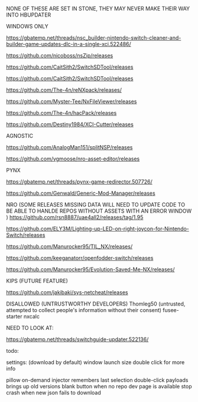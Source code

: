 NONE OF THESE ARE SET IN STONE, THEY MAY NEVER MAKE THEIR WAY INTO HBUPDATER



WINDOWS ONLY

https://gbatemp.net/threads/nsc_builder-nintendo-switch-cleaner-and-builder-game-updates-dlc-in-a-single-xci.522486/ 

https://github.com/nicoboss/nsZip/releases

https://github.com/CaitSith2/SwitchSDTool/releases

https://github.com/CaitSith2/SwitchSDTool/releases

https://github.com/The-4n/reNXpack/releases/

https://github.com/Myster-Tee/NxFileViewer/releases

https://github.com/The-4n/hacPack/releases

https://github.com/Destiny1984/XCI-Cutter/releases

AGNOSTIC

https://github.com/AnalogMan151/splitNSP/releases

https://github.com/vgmoose/nro-asset-editor/releases


PYNX

https://gbatemp.net/threads/pynx-game-redirector.507726/

https://github.com/Genwald/Generic-Mod-Manager/releases

NRO (SOME RELEASES MISSING DATA WILL NEED TO UPDATE CODE TO BE ABLE TO HANLDE REPOS WITHOUT ASSETS WITH AN ERROR WINDOW )
https://github.com/rsn8887/uae4all2/releases/tag/1.95

https://github.com/ELY3M/Lighting-up-LED-on-right-joycon-for-Nintendo-Switch/releases

https://github.com/Manurocker95/TIL_NX/releases/

https://github.com/keeganatorr/openfodder-switch/releases

https://github.com/Manurocker95/Evolution-Saved-Me-NX/releases/

KIPS (FUTURE FEATURE)

https://github.com/jakibaki/sys-netcheat/releases

DISALLOWED (UNTRUSTWORTHY DEVELOPERS)
Thomleg50 (untrusted, attempted to collect people's information without their consent)
    fusee-starter
    nxcalc

NEED TO LOOK AT:

https://gbatemp.net/threads/switchguide-updater.522136/


todo:


settings:
(download by default)
window launch size
double click for more info




pillow on-demand
injector remembers last selection
double-click payloads brings up old versions
blank button when no repo dev page is available
stop crash when new json fails to download
